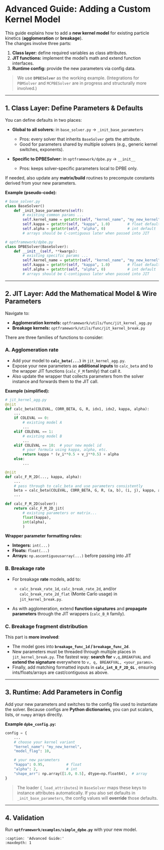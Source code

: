 # Advanced Guide: Adding a Custom Kernel Model

This guide explains how to add a **new kernel model** for existing particle kinetics (**agglomeration** or **breakage**).  
The changes involve three parts:

1. **Class layer:** define required variables as class attributes.  
2. **JIT functions:** implement the model’s math and extend function interfaces.  
3. **Runtime config:** provide the new parameters via config data.

> We use **`DPBESolver`** as the working example. (Integrations for `PBMSolver` and `MCPBESolver` are in progress and structurally more involved.)

---

## 1. Class Layer: Define Parameters & Defaults

You can define defaults in two places:

- **Global to all solvers:** in `base_solver.py` → `_init_base_parameters`  
  - Pros: every solver that inherits `BaseSolver` gets the attribute.  
  - Good for parameters shared by multiple solvers (e.g., generic kernel switches, exponents).

- **Specific to DPBESolver:** in `optframework/dpbe.py` → `__init__`  
  - Pros: keeps solver-specific parameters local to DPBE only.

If needed, also update any **matrix/build** routines to precompute constants derived from your new parameters.

**Example (pseudo-code):**
```python
# base_solver.py
class BaseSolver()
    def _init_base_parameters(self):
        # existing common params ...
        self.kernel_name = getattr(self, "kernel_name", "my_new_kernel")
        self.kappa = getattr(self, "kappa", 1.0)        # float default
        self.alpha = getattr(self, "alpha", 0)          # int default
        # arrays should be C-contiguous later when passed into JIT

# optframework/dpbe.py
class DPBESolver(BaseSolver):
    def __init__(self, **kwargs):
        # existing specific params ...
        self.kernel_name = getattr(self, "kernel_name", "my_new_kernel")
        self.kappa = getattr(self, "kappa", 1.0)        # float default
        self.alpha = getattr(self, "alpha", 0)          # int default
        # arrays should be C-contiguous later when passed into JIT
````

---

## 2. JIT Layer: Add the Mathematical Model & Wire Parameters

Navigate to:

* **Agglomeration kernels:** `optframework/utils/func/jit_kernel_agg.py`
* **Breakage kernels:** `optframework/utils/func/jit_kernel_break.py`

There are three families of functions to consider:

### A. Agglomeration rate

* Add your model to **`calc_beta(...)`** in `jit_kernel_agg.py`.
* Expose your new parameters as **additional inputs** to `calc_beta` and to the wrapper JIT functions (`calc_F_M` family) that call it.
* Also update the wrapper that collects parameters from the solver instance and forwards them to the JIT call.

**Example (simplified):**

```python
# jit_kernel_agg.py
@njit
def calc_beta(COLEVAL, CORR_BETA, G, R, idx1, idx2, kappa, alpha):
    ...
    if COLEVAL == 0:
        # existing model A
        ...
    elif COLEVAL == 1:
        # existing model B
        ...
    elif COLEVAL == 10:  # your new model id
        # your formula using kappa, alpha, etc.
        return kappa * (v_i**0.5 + v_j**0.5) + alpha
    else:
        ...

@njit
def calc_F_M_2D(..., kappa, alpha):
    ...
    # pass through to calc_beta and use parameters consistently
    beta = calc_beta(COLEVAL, CORR_BETA, G, R, (a, b), (i, j), kappa, alpha)
    ...

def calc_F_M_2D(solver):
    return calc_F_M_2D_jit(
        # existing parameters or matrix...
        float(kappa),
        int(alpha),
        )
```

**Wrapper parameter formatting rules:**

* **Integers:** `int(...)`
* **Floats:** `float(...)`
* **Arrays:** `np.ascontiguousarray(...)` before passing into JIT



### B. Breakage rate

* For breakage **rate** models, add to:

  * `calc_break_rate_1d`, `calc_break_rate_2d`, and/or `calc_break_rate_2d_flat` (Monte Carlo usage) in `jit_kernel_break.py`.
* As with agglomeration, extend **function signatures** and **propagate parameters** through the JIT wrappers (`calc_B_R` family).

### C. Breakage fragment distribution

This part is **more involved**:

* The model goes into **`breakage_func_1d` / `breakage_func_2d`**.
* New parameters must be threaded through multiple places in `jit_kernel_break.py`.
  The fastest way: **search for** `v,q,BREAKFVAL` and **extend the signature** everywhere to `v, q, BREAKFVAL, <your_params>`.
* Finally, add matching formatted inputs in **`calc_int_B_F_2D_GL`** , ensuring ints/floats/arrays are cast/contiguous as above.

---

## 3. Runtime: Add Parameters in Config

Add your new parameters and switches to the config file used to instantiate the solver.
Because configs are **Python dictionaries**, you can put scalars, lists, or `numpy` arrays directly.

**Example `dpbe_config.py`:**

```python
config = {
    ...
    # choose your kernel variant
    "kernel_name": "my_new_kernel",
    "model_flag": 10,

    # your new parameters
    "kappa": 0.95,          # float
    "alpha": 2,             # int
    "shape_arr": np.array([1.0, 0.5], dtype=np.float64),  # array
}
```

> The loader (`_load_attributes`) in `BaseSolver` maps these keys to instance attributes automatically.
> If you also set defaults in `_init_base_parameters`, the config values will **override** those defaults.

---

## 4. Validation


Run **`optframework/examples/simple_dpbe.py`** with your new model.

```{toctree}
:caption: 'Advanced Guide:'
:maxdepth: 1

